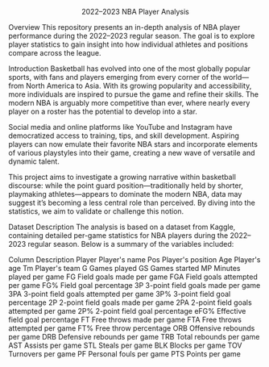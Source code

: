 <p style="text-align: center;">2022–2023 NBA Player Analysis</p>
Overview
This repository presents an in-depth analysis of NBA player performance during the 2022–2023 regular season. The goal is to explore player statistics to gain insight into how individual athletes and positions compare across the league.

Introduction
Basketball has evolved into one of the most globally popular sports, with fans and players emerging from every corner of the world—from North America to Asia. With its growing popularity and accessibility, more individuals are inspired to pursue the game and refine their skills. The modern NBA is arguably more competitive than ever, where nearly every player on a roster has the potential to develop into a star.

Social media and online platforms like YouTube and Instagram have democratized access to training, tips, and skill development. Aspiring players can now emulate their favorite NBA stars and incorporate elements of various playstyles into their game, creating a new wave of versatile and dynamic talent.

This project aims to investigate a growing narrative within basketball discourse: while the point guard position—traditionally held by shorter, playmaking athletes—appears to dominate the modern NBA, data may suggest it’s becoming a less central role than perceived. By diving into the statistics, we aim to validate or challenge this notion.

Dataset Description
The analysis is based on a dataset from Kaggle, containing detailed per-game statistics for NBA players during the 2022–2023 regular season. Below is a summary of the variables included:

Column	Description
Player	Player's name
Pos	Player's position
Age	Player's age
Tm	Player's team
G	Games played
GS	Games started
MP	Minutes played per game
FG	Field goals made per game
FGA	Field goals attempted per game
FG%	Field goal percentage
3P	3-point field goals made per game
3PA	3-point field goals attempted per game
3P%	3-point field goal percentage
2P	2-point field goals made per game
2PA	2-point field goals attempted per game
2P%	2-point field goal percentage
eFG%	Effective field goal percentage
FT	Free throws made per game
FTA	Free throws attempted per game
FT%	Free throw percentage
ORB	Offensive rebounds per game
DRB	Defensive rebounds per game
TRB	Total rebounds per game
AST	Assists per game
STL	Steals per game
BLK	Blocks per game
TOV	Turnovers per game
PF	Personal fouls per game
PTS	Points per game
